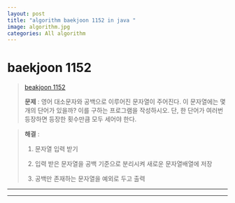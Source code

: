 ```yaml
---  
layout: post  
title: "algorithm baekjoon 1152 in java "  
image: algorithm.jpg  
categories: All algorithm  
---  
```


# baekjoon 1152  

> [beakjoon 1152](https://www.acmicpc.net/problem/1152)  
>   
> **문제** :  영어 대소문자와 공백으로 이루어진 문자열이 주어진다. 이 문자열에는 몇개의 단어가 있을까? 이를 구하는 프로그램을 작성하시오. 단, 한 단어가 여러번 등장하면 등장한 횟수만큼 모두 세어야 한다.

> **해결** :  
> 1. 문자열 입력 받기  
> 
> 2. 입력 받은 문자열을 공백 기준으로 분리시켜 새로운 문자열배열에 저장  
> 
> 3. 공백만 존재하는 문자열을 예외로 두고 출력  

---  

<script src="https://gist.github.com/nnlog/b33cd0323d7f89658d63fb4822347354.js"></script>  

---   
